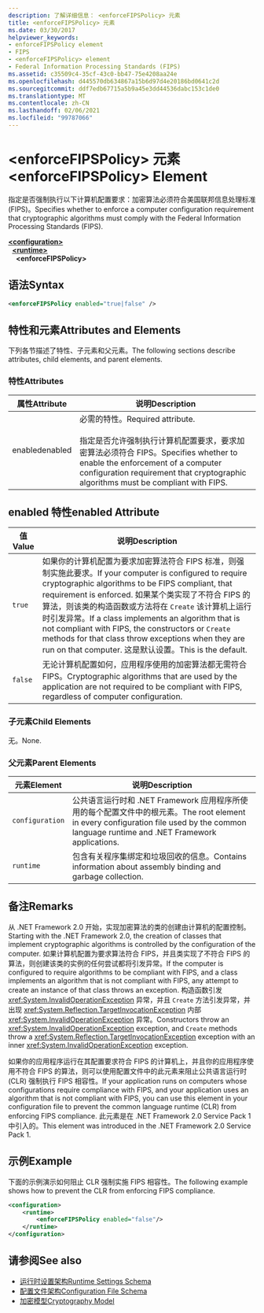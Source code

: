 ```yaml
---
description: 了解详细信息： <enforceFIPSPolicy> 元素
title: <enforceFIPSPolicy> 元素
ms.date: 03/30/2017
helpviewer_keywords:
- enforceFIPSPolicy element
- FIPS
- <enforceFIPSPolicy> element
- Federal Information Processing Standards (FIPS)
ms.assetid: c35509c4-35cf-43c0-bb47-75e4208aa24e
ms.openlocfilehash: d445570db634867a15b6d97d4e20186bd0641c2d
ms.sourcegitcommit: ddf7edb67715a5b9a45e3dd44536dabc153c1de0
ms.translationtype: MT
ms.contentlocale: zh-CN
ms.lasthandoff: 02/06/2021
ms.locfileid: "99787066"
---
```

# <a name="enforcefipspolicy-element"></a><span data-ttu-id="6b4f7-103">\<enforceFIPSPolicy> 元素</span><span class="sxs-lookup"><span data-stu-id="6b4f7-103">\<enforceFIPSPolicy> Element</span></span>

<span data-ttu-id="6b4f7-104">指定是否强制执行以下计算机配置要求：加密算法必须符合美国联邦信息处理标准 (FIPS)。</span><span class="sxs-lookup"><span data-stu-id="6b4f7-104">Specifies whether to enforce a computer configuration requirement that cryptographic algorithms must comply with the Federal Information Processing Standards (FIPS).</span></span>  
  
[**\<configuration>**](../configuration-element.md)\
&nbsp;&nbsp;[**\<runtime>**](runtime-element.md)\
&nbsp;&nbsp;&nbsp;&nbsp;**\<enforceFIPSPolicy>**  
  
## <a name="syntax"></a><span data-ttu-id="6b4f7-105">语法</span><span class="sxs-lookup"><span data-stu-id="6b4f7-105">Syntax</span></span>  
  
```xml  
<enforceFIPSPolicy enabled="true|false" />  
```  
  
## <a name="attributes-and-elements"></a><span data-ttu-id="6b4f7-106">特性和元素</span><span class="sxs-lookup"><span data-stu-id="6b4f7-106">Attributes and Elements</span></span>  

 <span data-ttu-id="6b4f7-107">下列各节描述了特性、子元素和父元素。</span><span class="sxs-lookup"><span data-stu-id="6b4f7-107">The following sections describe attributes, child elements, and parent elements.</span></span>  
  
### <a name="attributes"></a><span data-ttu-id="6b4f7-108">特性</span><span class="sxs-lookup"><span data-stu-id="6b4f7-108">Attributes</span></span>  
  
|<span data-ttu-id="6b4f7-109">属性</span><span class="sxs-lookup"><span data-stu-id="6b4f7-109">Attribute</span></span>|<span data-ttu-id="6b4f7-110">说明</span><span class="sxs-lookup"><span data-stu-id="6b4f7-110">Description</span></span>|  
|---------------|-----------------|  
|<span data-ttu-id="6b4f7-111">enabled</span><span class="sxs-lookup"><span data-stu-id="6b4f7-111">enabled</span></span>|<span data-ttu-id="6b4f7-112">必需的特性。</span><span class="sxs-lookup"><span data-stu-id="6b4f7-112">Required attribute.</span></span><br /><br /> <span data-ttu-id="6b4f7-113">指定是否允许强制执行计算机配置要求，要求加密算法必须符合 FIPS。</span><span class="sxs-lookup"><span data-stu-id="6b4f7-113">Specifies whether to enable the enforcement of a computer configuration requirement that cryptographic algorithms must be compliant with FIPS.</span></span>|  
  
## <a name="enabled-attribute"></a><span data-ttu-id="6b4f7-114">enabled 特性</span><span class="sxs-lookup"><span data-stu-id="6b4f7-114">enabled Attribute</span></span>  
  
|<span data-ttu-id="6b4f7-115">值</span><span class="sxs-lookup"><span data-stu-id="6b4f7-115">Value</span></span>|<span data-ttu-id="6b4f7-116">说明</span><span class="sxs-lookup"><span data-stu-id="6b4f7-116">Description</span></span>|  
|-----------|-----------------|  
|`true`|<span data-ttu-id="6b4f7-117">如果你的计算机配置为要求加密算法符合 FIPS 标准，则强制实施此要求。</span><span class="sxs-lookup"><span data-stu-id="6b4f7-117">If your computer is configured to require cryptographic algorithms to be FIPS compliant, that requirement is enforced.</span></span> <span data-ttu-id="6b4f7-118">如果某个类实现了不符合 FIPS 的算法，则该类的构造函数或方法将在 `Create` 该计算机上运行时引发异常。</span><span class="sxs-lookup"><span data-stu-id="6b4f7-118">If a class implements an algorithm that is not compliant with FIPS, the constructors or `Create` methods for that class throw exceptions when they are run on that computer.</span></span> <span data-ttu-id="6b4f7-119">这是默认设置。</span><span class="sxs-lookup"><span data-stu-id="6b4f7-119">This is the default.</span></span>|  
|`false`|<span data-ttu-id="6b4f7-120">无论计算机配置如何，应用程序使用的加密算法都无需符合 FIPS。</span><span class="sxs-lookup"><span data-stu-id="6b4f7-120">Cryptographic algorithms that are used by the application are not required to be compliant with FIPS, regardless of computer configuration.</span></span>|  
  
### <a name="child-elements"></a><span data-ttu-id="6b4f7-121">子元素</span><span class="sxs-lookup"><span data-stu-id="6b4f7-121">Child Elements</span></span>  

 <span data-ttu-id="6b4f7-122">无。</span><span class="sxs-lookup"><span data-stu-id="6b4f7-122">None.</span></span>  
  
### <a name="parent-elements"></a><span data-ttu-id="6b4f7-123">父元素</span><span class="sxs-lookup"><span data-stu-id="6b4f7-123">Parent Elements</span></span>  
  
|<span data-ttu-id="6b4f7-124">元素</span><span class="sxs-lookup"><span data-stu-id="6b4f7-124">Element</span></span>|<span data-ttu-id="6b4f7-125">说明</span><span class="sxs-lookup"><span data-stu-id="6b4f7-125">Description</span></span>|  
|-------------|-----------------|  
|`configuration`|<span data-ttu-id="6b4f7-126">公共语言运行时和 .NET Framework 应用程序所使用的每个配置文件中的根元素。</span><span class="sxs-lookup"><span data-stu-id="6b4f7-126">The root element in every configuration file used by the common language runtime and .NET Framework applications.</span></span>|  
|`runtime`|<span data-ttu-id="6b4f7-127">包含有关程序集绑定和垃圾回收的信息。</span><span class="sxs-lookup"><span data-stu-id="6b4f7-127">Contains information about assembly binding and garbage collection.</span></span>|  
  
## <a name="remarks"></a><span data-ttu-id="6b4f7-128">备注</span><span class="sxs-lookup"><span data-stu-id="6b4f7-128">Remarks</span></span>  

 <span data-ttu-id="6b4f7-129">从 .NET Framework 2.0 开始，实现加密算法的类的创建由计算机的配置控制。</span><span class="sxs-lookup"><span data-stu-id="6b4f7-129">Starting with the .NET Framework 2.0, the creation of classes that implement cryptographic algorithms is controlled by the configuration of the computer.</span></span> <span data-ttu-id="6b4f7-130">如果计算机配置为要求算法符合 FIPS，并且类实现了不符合 FIPS 的算法，则创建该类的实例的任何尝试都将引发异常。</span><span class="sxs-lookup"><span data-stu-id="6b4f7-130">If the computer is configured to require algorithms to be compliant with FIPS, and a class implements an algorithm that is not compliant with FIPS, any attempt to create an instance of that class throws an exception.</span></span> <span data-ttu-id="6b4f7-131">构造函数引发 <xref:System.InvalidOperationException> 异常，并且 `Create` 方法引发异常，并出现 <xref:System.Reflection.TargetInvocationException> 内部 <xref:System.InvalidOperationException> 异常。</span><span class="sxs-lookup"><span data-stu-id="6b4f7-131">Constructors throw an <xref:System.InvalidOperationException> exception, and `Create` methods throw a <xref:System.Reflection.TargetInvocationException> exception with an inner <xref:System.InvalidOperationException> exception.</span></span>  
  
 <span data-ttu-id="6b4f7-132">如果你的应用程序运行在其配置要求符合 FIPS 的计算机上，并且你的应用程序使用不符合 FIPS 的算法，则可以使用配置文件中的此元素来阻止公共语言运行时 (CLR) 强制执行 FIPS 相容性。</span><span class="sxs-lookup"><span data-stu-id="6b4f7-132">If your application runs on computers whose configurations require compliance with FIPS, and your application uses an algorithm that is not compliant with FIPS, you can use this element in your configuration file to prevent the common language runtime (CLR) from enforcing FIPS compliance.</span></span> <span data-ttu-id="6b4f7-133">此元素是在 .NET Framework 2.0 Service Pack 1 中引入的。</span><span class="sxs-lookup"><span data-stu-id="6b4f7-133">This element was introduced in the .NET Framework 2.0 Service Pack 1.</span></span>  
  
## <a name="example"></a><span data-ttu-id="6b4f7-134">示例</span><span class="sxs-lookup"><span data-stu-id="6b4f7-134">Example</span></span>  

 <span data-ttu-id="6b4f7-135">下面的示例演示如何阻止 CLR 强制实施 FIPS 相容性。</span><span class="sxs-lookup"><span data-stu-id="6b4f7-135">The following example shows how to prevent the CLR from enforcing FIPS compliance.</span></span>  
  
```xml  
<configuration>  
    <runtime>  
        <enforceFIPSPolicy enabled="false"/>  
    </runtime>  
</configuration>  
```  
  
## <a name="see-also"></a><span data-ttu-id="6b4f7-136">请参阅</span><span class="sxs-lookup"><span data-stu-id="6b4f7-136">See also</span></span>

- [<span data-ttu-id="6b4f7-137">运行时设置架构</span><span class="sxs-lookup"><span data-stu-id="6b4f7-137">Runtime Settings Schema</span></span>](index.md)
- [<span data-ttu-id="6b4f7-138">配置文件架构</span><span class="sxs-lookup"><span data-stu-id="6b4f7-138">Configuration File Schema</span></span>](../index.md)
- [<span data-ttu-id="6b4f7-139">加密模型</span><span class="sxs-lookup"><span data-stu-id="6b4f7-139">Cryptography Model</span></span>](../../../../standard/security/cryptography-model.md)
